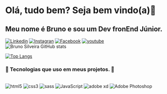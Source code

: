 # Olá, tudo bem? Seja bem vindo(a)👋<br>
## Meu nome é Bruno e sou um Dev fronEnd Júnior.

[![Linkedin](	https://img.shields.io/badge/LinkedIn-0077B5?style=for-the-badge&logo=linkedin&logoColor=white)](https://www.linkedin.com/in/brunodyegoweb)
[![Instagran](https://img.shields.io/badge/Instagram-E4405F?style=for-the-badge&logo=instagram&logoColor=white)](https://www.instagram.com/brunodyegoweb?r=nametag)
[![Facebook](https://img.shields.io/badge/Facebook-1877F2?style=for-the-badge&logo=facebook&logoColor=white)](https://www.facebook.com/bruno.dyego.94)
[![youtube](	https://img.shields.io/badge/YouTube-FF0000?style=for-the-badge&logo=youtube&logoColor=white)](https://www.youtube.com/channel/UCES_yPOvV0HiM1DdrIr0lpQ)
<br>
![Bruno Silveira GitHub stats](https://github-readme-stats.vercel.app/api?username=brunodyegoweb&show_icons=true&theme=radical)

[![Top Langs](https://github-readme-stats.vercel.app/api/top-langs/?username=brunodyegoweb&layout=compact)](https://github.com/anuraghazra/github-readme-stats)

### 🚧 Tecnologias que uso em meus projetos. 🚧

<div style="display: inline_block"><br/>
<img align="center" alt="html5" src="https://img.shields.io/badge/HTML5-E34F26?style=for-the-badge&logo=html5&logoColor=white">
<img align="center" alt="css3" src="https://img.shields.io/badge/CSS3-1572B6?style=for-the-badge&logo=css3&logoColor=white">
<img align="center" alt="sass" src="https://img.shields.io/badge/Sass-CC6699?style=for-the-badge&logo=sass&logoColor=white">
<img align="center" alt="JavaScript" src="https://img.shields.io/badge/JavaScript-F7DF1E?style=for-the-badge&logo=javascript&logoColor=black">
<img align="center" alt="adobe xd" src="https://img.shields.io/badge/Adobe%20XD-470137?style=for-the-badge&logo=Adobe%20XD&logoColor=#FF61F6">
<img align="center" alt="Adobe Photoshop" src="https://img.shields.io/badge/Adobe%20Photoshop-31A8FF?style=for-the-badge&logo=Adobe%20Photoshop&logoColor=black">
</div><br/>
